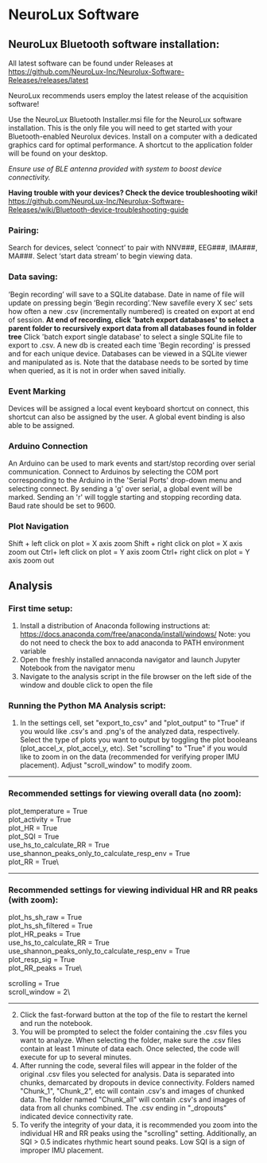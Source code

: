 # NeuroLux Software
## NeuroLux Bluetooth software installation:
All latest software can be found under Releases at https://github.com/NeuroLux-Inc/Neurolux-Software-Releases/releases/latest

NeuroLux recommends users employ the latest release of the acquisition software!

Use the NeuroLux Bluetooth Installer.msi file for the NeuroLux software installation. This is the only file you will need to get started with your Bluetooth-enabled Neurolux devices. Install on a computer with a dedicated graphics card for optimal performance. A shortcut to the application folder will be found on your desktop.

*Ensure use of BLE antenna provided with system to boost device connectivity.*

**Having trouble with your devices? Check the device troubleshooting wiki!** https://github.com/NeuroLux-Inc/Neurolux-Software-Releases/wiki/Bluetooth-device-troubleshooting-guide

### Pairing:
Search for devices, select ‘connect’ to pair with NNV###, EEG###, IMA###, MA###. Select ‘start data stream’ to begin viewing data.

### Data saving:
‘Begin recording’ will save to a SQLite database. Date in name of file will update on pressing begin ‘Begin recording’.‘New savefile every X sec’ sets how often a new .csv (incrementally numbered) is created on export at end of session. **At end of recording, click 'batch export databases' to select a parent folder to recursively export data from all databases found in folder tree** Click 'batch export single database' to select a single SQLite file to export to .csv. A new db is created each time 'Begin recording' is pressed and for each unique device. Databases can be viewed in a SQLite viewer and manipulated as is. Note that the database needs to be sorted by time when queried, as it is not in order when saved initially. 

### Event Marking
Devices will be assigned a local event keyboard shortcut on connect, this shortcut can also be assigned by the user. A global event binding is also able to be assigned.

### Arduino Connection
An Arduino can be used to mark events and start/stop recording over serial communication. Connect to Arduinos by selecting the COM port corresponding to the Arduino in the 'Serial Ports' drop-down menu and selecting connect. By sending a 'g' over serial, a global event will be marked. Sending an 'r' will toggle starting and stopping recording data. Baud rate should be set to 9600.

### Plot Navigation
Shift + left click on plot = X axis zoom
Shift + right click on plot = X axis zoom out
Ctrl+ left click on plot = Y axis zoom
Ctrl+ right click on plot = Y axis zoom out

## Analysis

### First time setup:
1. Install a distribution of Anaconda following instructions at: https://docs.anaconda.com/free/anaconda/install/windows/
   Note: you do not need to check the box to add anaconda to PATH environment variable
2. Open the freshly installed annaconda navigator and launch Jupyter Notebook from the navigator menu
3. Navigate to the analysis script in the file browser on the left side of the window and double click to open the file

### Running the Python MA Analysis script:
1. In the settings cell, set "export_to_csv" and "plot_output" to "True" if you would like .csv's and .png's of the analyzed data, respectively. Select the type of plots you want to output by toggling the plot booleans (plot_accel_x, plot_accel_y, etc). Set "scrolling" to "True" if you would like to zoom in on the data (recommended for verifying proper IMU placement). Adjust "scroll_window" to modify zoom. 

-------------------------------------------------------------------------------------------------

### Recommended settings for viewing overall data (no zoom):
plot_temperature = True\
plot_activity = True\
plot_HR = True\
plot_SQI = True\
use_hs_to_calculate_RR = True\
use_shannon_peaks_only_to_calculate_resp_env = True\
plot_RR = True\

-------------------------------------------------------------------------------------------------

### Recommended settings for viewing individual HR and RR peaks (with zoom):
plot_hs_sh_raw = True\
plot_hs_sh_filtered = True\
plot_HR_peaks = True\
use_hs_to_calculate_RR = True\
use_shannon_peaks_only_to_calculate_resp_env = True\
plot_resp_sig = True\
plot_RR_peaks = True\

scrolling = True\
scroll_window = 2\

-------------------------------------------------------------------------------------------------

2. Click the fast-forward button at the top of the file to restart the kernel and run the notebook. 
3. You will be prompted to select the folder containing the .csv files you want to analyze. When selecting the folder, make sure the .csv files contain at least 1 minute of data each. Once selected, the code will execute for up to several minutes.
4. After running the code, several files will appear in the folder of the original .csv files you selected for analysis. Data is separated into chunks, demarcated by dropouts in device connectivity. Folders named "Chunk_1", "Chunk_2", etc will contain .csv's and images of chunked data. The folder named "Chunk_all" will contain .csv's and images of data from all chunks combined. The .csv ending in "_dropouts" indicated device connectivity rate. 
5. To verify the integrity of your data, it is recommended you zoom into the individual HR and RR peaks using the "scrolling" setting. Additionally, an SQI > 0.5 indicates rhythmic heart sound peaks. Low SQI is a sign of improper IMU placement.  
